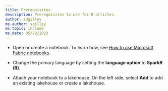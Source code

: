```yaml
---
title: Prerequisites
description: Prerequisites to use for R articles.
author: sdgilley
ms.author: sgilley
ms.topic: include
ms.date: 05/23/2023
---
```


* Open or create a notebook.  To learn how, see [How to use Microsoft Fabric notebooks](../../data-engineering/how-to-use-notebook.md).

* Change the primary language by setting the **language option** to **SparkR (R)**.

* Attach your notebook to a lakehouse. On the left side, select **Add** to add an existing lakehouse or create a lakehouse.